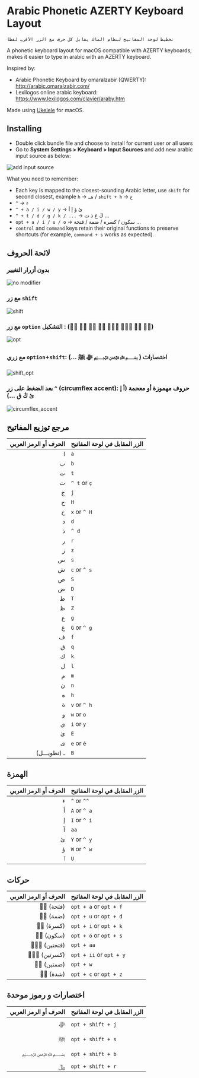 
Arabic Phonetic AZERTY Keyboard Layout
======================================

    تخطيط لوحة المفاتيح لنظام الماك يقابل كل حرف مع الزر الأقرب لفظا 

A phonetic keyboard layout for macOS compatible with AZERTY keyboards, makes it easier to type in arabic with an AZERTY keyboard.

Inspired by:
* Arabic Phonetic Keyboard by omaralzabir (QWERTY): http://arabic.omaralzabir.com/
* Lexilogos online arabic keyboard: https://www.lexilogos.com/clavier/araby.htm

Made using [Ukelele](http://software.sil.org/ukelele/) for macOS.

## Installing

- Double click bundle file and choose to install for current user or all users
- Go to **System Settings > Keyboard > Input Sources** and add new arabic input source as below:

![add input source](captures/after_install.png)


What you need to remember:
* Each key is mapped to the closest-sounding Arabic letter, use `shift` for second closest, example `h` → `هـ` / `shift + h` → `ح`
* `^` → ء
* `^ + a / i / w / y` → ئ ؤ إ أ
* `^ + t / d / g / k / ...` →  ڭ غ ذ ث ...
* `opt + a / i / u / o` → سكون / كسرة / ضمة / فتحة ...
* `control` and `command` keys retain their original functions to preserve shortcuts (for example, `command + s` works as expected).

لائحة الحروف
-----------
### بدون أزرار التغيير
![no modifier](captures/no_modifier.png)

### مع زر `shift`
![shift](captures/shift.png)

### مع زر `option` التشكيل : (◌َ ◌ُ ◌ِ ◌ْ ◌ََ ◌ِِ ◌ٌ ◌ّ)
![opt](captures/opt.png)

### مع زري `option`+`shift`: اختصارات ( ﷽ ﷻ ﷺ  ...)
![shift_opt](captures/shift_opt.png)

### بعد الضغط على زر `^` (circumflex accent): حروف مهموزة أو معجمة (أ إ ئ ڭ ڨ ...)
![circumflex_accent](captures/circumflex_accent.png)

مرجع توزيع المفاتيح
-------------------

| الحرف أو الرمز العربي | الزر المقابل في لوحة المفاتيح |
|-----------------------:|:-------------------------------|
| ا                     | `a`                           |
| ب                     | `b`                           |
| ت                     | `t`                           |
| ث                     | `^ t` or `ç`                  |
| ج                     | `j`                           |
| ح                     | `H`                           |
| خ                     | `x` or `^ H`                  |
| د                     | `d`                           |
| ذ                     | `^ d`                         |
| ر                     | `r`                           |
| ز                     | `z`                           |
| س                     | `s`                           |
| ش                     | `c` or `^ s`                  |
| ص                     | `S`                           |
| ض                     | `D`                           |
| ط                     | `T`                           |
| ظ                     | `Z`                           |
| ع                     | `g`                           |
| غ                     | `G` or `^ g`                  |
| ف                     | `f`                           |
| ق                     | `q`                           |
| ك                     | `k`                           |
| ل                     | `l`                           |
| م                     | `m`                           |
| ن                     | `n`                           |
| ه                     | `h`                           |
| ة                     | `v` or `^ h`                  |
| و                     | `w` or `o`                    |
| ي                     | `i` or `y`                    |
| ىٰ                     | `E`                           |
| ى                     | `e` or `é`                    |
| ـ   (تطويـــل)                  | `B`                           |


الهمزة
------

| الحرف أو الرمز العربي | الزر المقابل في لوحة المفاتيح |
|-----------------------:|:-------------------------------|
| ء                     | `^` or `^^`                   |
| أ                     | `A` or `^ a`                  |
| إ                     | `I` or `^ i`                  |
| آ                     | `aa`                          |
| ئ                     | `Y` or `^ y`                  |
| ؤ                     | `W` or `^ w`                  |
| ٱ                     | `U`                           |


حركات
-----

| الحرف أو الرمز العربي | الزر المقابل في لوحة المفاتيح  |
|-----------------------:|:--------------------------------|
|◌َ  (فتحة)              | `opt + a` or `opt + f`         |
|◌ُ  (ضمة)               | `opt + u` or `opt + d`         |
|◌ِ  (كسرة)              | `opt + i` or `opt + k`         |
|◌ْ  (سكون)              | `opt + o` or `opt + s`         |
|◌ََ  (فتحتين)            | `opt + aa`                     |
|◌ِِ  (كسرتين)            | `opt + ii` or `opt + y`        |
|◌ٌ  (ضمتين)             | `opt + w`                      |
|◌ّ  (شدة)               | `opt + c`  or `opt + z`        |

اختصارات و رموز موحدة
---------------------

| الحرف أو الرمز العربي               | الزر المقابل في لوحة المفاتيح |
|-------------------------------------:|:-------------------------------|
| ﷻ                                   | `opt + shift + j`            |
| ﷺ                                  | `opt + shift + s`             |
| ﷽                         | `opt + shift + b`             |
| ﷼                                   | `opt + shift + r`             |
